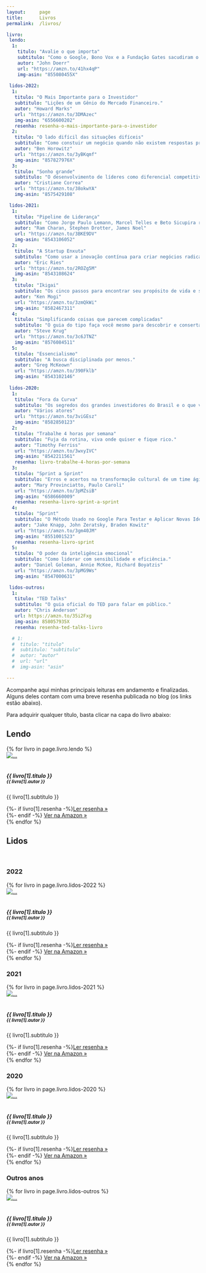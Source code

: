 ```yaml
---
layout:		page
title:		Livros
permalink:	/livros/

livro:
 lendo:
  1:
    titulo: "Avalie o que importa"
    subtitulo: "Como o Google, Bono Vox e a Fundação Gates sacudiram o mundo com os OKRs."
    autor: "John Doerr"
    url: "https://amzn.to/41hx4qP"
    img-asin: "855080455X"
 
 lidos-2022:
  1:
   titulo: "O Mais Importante para o Investidor"
   subtitulo: "Lições de um Gênio do Mercado Financeiro."
   autor: "Howard Marks"
   url: "https://amzn.to/3DMAzec"
   img-asin: "6556600202"
   resenha: resenha-o-mais-importante-para-o-investidor
  2:
   titulo: "O lado difícil das situações difíceis"
   subtitulo: "Como constuir um negócio quando não existem respostas prontas."
   autor: "Ben Horowitz"
   url: "https://amzn.to/3yBKqmf"
   img-asin: "857827976X"  
  3:
   titulo: "Sonho grande"
   subtitulo: "O desenvolvimento de líderes como diferencial competitivo."
   autor: "Cristiane Correa"
   url: "https://amzn.to/38okwYA"
   img-asin: "8575429108"

 lidos-2021:
  1:
   titulo: "Pipeline de Liderança"
   subtitulo: "Como Jorge Paulo Lemann, Marcel Telles e Beto Sicupira revolucionaram o capitalismo brasileiro e conquistaram o mundo."
   autor: "Ram Charan, Stephen Drotter, James Noel"
   url: "https://amzn.to/3BKE9DV"
   img-asin: "8543106052"
  2:
   titulo: "A Startup Enxuta"
   subtitulo: "Como usar a inovação contínua para criar negócios radicalmente bem-sucedidos."
   autor: "Eric Ries"
   url: "https://amzn.to/2ROZg5M"
   img-asin: "8543108624"
  3:
   titulo: "Ikigai"
   subtitulo: "Os cinco passos para encontrar seu propósito de vida e ser mais feliz."
   autor: "Ken Mogi"
   url: "https://amzn.to/3zmQkWi"
   img-asin: "8582467311"
  4:
   titulo: "Simplificando coisas que parecem complicadas"
   subtitulo: "O guia do tipo faça você mesmo para descobrir e consertar problemas de usabilidade."
   autor: "Steve Krug"
   url: "https://amzn.to/3c6JTNZ"
   img-asin: "8576084511"
  5:
   titulo: "Essencialismo"
   subtitulo: "A busca disciplinada por menos."
   autor: "Greg McKeown"
   url: "https://amzn.to/390Fklb"
   img-asin: "8543102146"
 
 lidos-2020:
  1:
   titulo: "Fora da Curva"
   subtitulo: "Os segredos dos grandes investidores do Brasil e o que você pode aprender com eles."
   autor: "Vários atores"
   url: "https://amzn.to/3viGEsz"
   img-asin: "8582850123"
  2:
   titulo: "Trabalhe 4 horas por semana"
   subtitulo: "Fuja da rotina, viva onde quiser e fique rico."
   autor: "Timothy Ferriss"
   url: "https://amzn.to/3wxyIVC"
   img-asin: "8542211561"
   resenha: livro-trabalhe-4-horas-por-semana
  3:
   titulo: "Sprint a Sprint"
   subtitulo: "Erros e acertos na transformação cultural de um time ágil."
   autor: "Mary Provinciatto, Paulo Caroli"
   url: "https://amzn.to/3pMZsiB"
   img-asin: "6586660009"
   resenha: resenha-livro-sprint-a-sprint
  4:
   titulo: "Sprint"
   subtitulo: "O Método Usado no Google Para Testar e Aplicar Novas Ideias em Apenas Cinco Dias."
   autor: "Jake Knapp, John Zeratsky, Braden Kowitz"
   url: "https://amzn.to/3gm40JM"
   img-asin: "8551001523"
   resenha: resenha-livro-sprint
  5:
   titulo: "O poder da inteligência emocional"
   subtitulo: "Como liderar com sensibilidade e eficiência."
   autor: "Daniel Goleman, Annie McKee, Richard Boyatzis"
   url: "https://amzn.to/3pMG9Ws"
   img-asin: "8547000631"

 lidos-outros:
  1:
   titulo: "TED Talks"
   subtitulo: "O guia oficial do TED para falar em público."
   autor: "Chris Anderson"
   url: https://amzn.to/35i2Fxg
   img-asin: 858057935X
   resenha: resenha-ted-talks-livro

  # 1:
  #  titulo: "titulo"
  #  subtitulo: "subtitulo"
  #  autor: "autor"
  #  url: "url"
  #  img-asin: "asin"

---
```


Acompanhe aqui minhas principais leituras em andamento e finalizadas. Alguns deles contam com uma breve resenha publicada no blog (os links estão abaixo).

Para adquirir qualquer título, basta clicar na capa do livro abaixo:

## Lendo

<div class="row row-cols-1 row-cols-md-4">
	{% for livro in page.livro.lendo %}
	<div class="feature col py-4">
		<div class="feature-icon">
			<a href="{{ livro[1].url }}" target="_blank" rel="noopener">
				<img class="img-thumbnail" src="//ws-na.amazon-adsystem.com/widgets/q?_encoding=UTF8&ASIN={{ livro[1].img-asin }}&Format=_SL160_&ID=AsinImage&MarketPlace=BR&ServiceVersion=20070822&WS=1&tag=thiagonasc-20&language=pt_BR" alt="...">
			</a>
		</div><br>
		<h5 class="card-title">
			{{ livro[1].titulo }}<br>
			<small class="text-muted">{{ livro[1].autor }}</small>
		</h5>
		<p>{{ livro[1].subtitulo }}</p>
		{%- if livro[1].resenha -%}<a href="{{ livro[1].resenha }}" class="icon-link">Ler resenha »</a><br>{%- endif -%}
		<a href="{{ livro[1].url }}" class="icon-link" target="_blank" rel="noopener">Ver na Amazon »</a>
	</div>
	{% endfor %}
</div>

## Lidos

<br>

### 2022

<div class="row row-cols-1 row-cols-md-4">
	{% for livro in page.livro.lidos-2022 %}
	<div class="feature col py-4">
		<div class="feature-icon">
			<a href="{{ livro[1].url }}" target="_blank" rel="noopener">
				<img class="img-thumbnail" src="//ws-na.amazon-adsystem.com/widgets/q?_encoding=UTF8&ASIN={{ livro[1].img-asin }}&Format=_SL160_&ID=AsinImage&MarketPlace=BR&ServiceVersion=20070822&WS=1&tag=thiagonasc-20&language=pt_BR" alt="...">
			</a>
		</div><br>
		<h5 class="card-title">
			{{ livro[1].titulo }}<br>
			<small class="text-muted">{{ livro[1].autor }}</small>
		</h5>
		<p>{{ livro[1].subtitulo }}</p>
		{%- if livro[1].resenha -%}<a href="{{ livro[1].resenha }}" class="icon-link">Ler resenha »</a><br>{%- endif -%}
		<a href="{{ livro[1].url }}" class="icon-link" target="_blank" rel="noopener">Ver na Amazon »</a>
	</div>
	{% endfor %}
</div>

### 2021

<div class="row row-cols-1 row-cols-md-4">
	{% for livro in page.livro.lidos-2021 %}
	<div class="feature col py-4">
		<div class="feature-icon">
			<a href="{{ livro[1].url }}" target="_blank" rel="noopener">
				<img class="img-thumbnail" src="//ws-na.amazon-adsystem.com/widgets/q?_encoding=UTF8&ASIN={{ livro[1].img-asin }}&Format=_SL160_&ID=AsinImage&MarketPlace=BR&ServiceVersion=20070822&WS=1&tag=thiagonasc-20&language=pt_BR" alt="...">
			</a>
		</div><br>
		<h5 class="card-title">
			{{ livro[1].titulo }}<br>
			<small class="text-muted">{{ livro[1].autor }}</small>
		</h5>
		<p>{{ livro[1].subtitulo }}</p>
		{%- if livro[1].resenha -%}<a href="{{ livro[1].resenha }}" class="icon-link">Ler resenha »</a><br>{%- endif -%}
		<a href="{{ livro[1].url }}" class="icon-link" target="_blank" rel="noopener">Ver na Amazon »</a>
	</div>
	{% endfor %}
</div>

### 2020

<div class="row row-cols-1 row-cols-md-4">
	{% for livro in page.livro.lidos-2020 %}
	<div class="feature col py-4">
		<div class="feature-icon">
			<a href="{{ livro[1].url }}" target="_blank" rel="noopener">
				<img class="img-thumbnail" src="//ws-na.amazon-adsystem.com/widgets/q?_encoding=UTF8&ASIN={{ livro[1].img-asin }}&Format=_SL160_&ID=AsinImage&MarketPlace=BR&ServiceVersion=20070822&WS=1&tag=thiagonasc-20&language=pt_BR" alt="...">
			</a>
		</div><br>
		<h5 class="card-title">
			{{ livro[1].titulo }}<br>
			<small class="text-muted">{{ livro[1].autor }}</small>
		</h5>
		<p>{{ livro[1].subtitulo }}</p>
		{%- if livro[1].resenha -%}<a href="{{ livro[1].resenha }}" class="icon-link">Ler resenha »</a><br>{%- endif -%}
		<a href="{{ livro[1].url }}" class="icon-link" target="_blank" rel="noopener">Ver na Amazon »</a>
	</div>
	{% endfor %}
</div>

### Outros anos

<div class="row row-cols-1 row-cols-md-4">
	{% for livro in page.livro.lidos-outros %}
	<div class="feature col py-4">
		<div class="feature-icon">
			<a href="{{ livro[1].url }}" target="_blank" rel="noopener">
				<img class="img-thumbnail" src="//ws-na.amazon-adsystem.com/widgets/q?_encoding=UTF8&ASIN={{ livro[1].img-asin }}&Format=_SL160_&ID=AsinImage&MarketPlace=BR&ServiceVersion=20070822&WS=1&tag=thiagonasc-20&language=pt_BR" alt="...">
			</a>
		</div><br>
		<h5 class="card-title">
			{{ livro[1].titulo }}<br>
			<small class="text-muted">{{ livro[1].autor }}</small>
		</h5>
		<p>{{ livro[1].subtitulo }}</p>
		{%- if livro[1].resenha -%}<a href="{{ livro[1].resenha }}" class="icon-link">Ler resenha »</a><br>{%- endif -%}
		<a href="{{ livro[1].url }}" class="icon-link" target="_blank" rel="noopener">Ver na Amazon »</a>
	</div>
	{% endfor %}
</div>